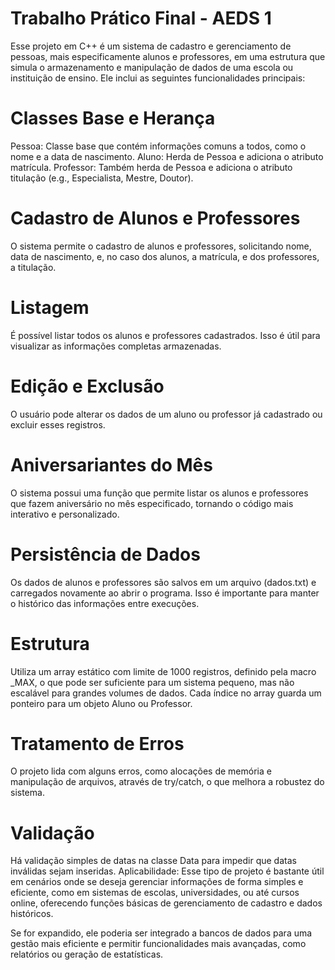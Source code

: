# Trabalho Prático Final - AEDS 1

Esse projeto em C++ é um sistema de cadastro e gerenciamento de pessoas, mais especificamente alunos e professores, em uma estrutura que simula o armazenamento e manipulação de dados de uma escola ou instituição de ensino. Ele inclui as seguintes funcionalidades principais:

# Classes Base e Herança
Pessoa: Classe base que contém informações comuns a todos, como o nome e a data de nascimento.
Aluno: Herda de Pessoa e adiciona o atributo matrícula.
Professor: Também herda de Pessoa e adiciona o atributo titulação (e.g., Especialista, Mestre, Doutor).
# Cadastro de Alunos e Professores
O sistema permite o cadastro de alunos e professores, solicitando nome, data de nascimento, e, no caso dos alunos, a matrícula, e dos professores, a titulação.
# Listagem
É possível listar todos os alunos e professores cadastrados. Isso é útil para visualizar as informações completas armazenadas.
# Edição e Exclusão
O usuário pode alterar os dados de um aluno ou professor já cadastrado ou excluir esses registros.
# Aniversariantes do Mês
O sistema possui uma função que permite listar os alunos e professores que fazem aniversário no mês especificado, tornando o código mais interativo e personalizado.
# Persistência de Dados
Os dados de alunos e professores são salvos em um arquivo (dados.txt) e carregados novamente ao abrir o programa. Isso é importante para manter o histórico das informações entre execuções.
# Estrutura
Utiliza um array estático com limite de 1000 registros, definido pela macro _MAX, o que pode ser suficiente para um sistema pequeno, mas não escalável para grandes volumes de dados. Cada índice no array guarda um ponteiro para um objeto Aluno ou Professor.
# Tratamento de Erros
O projeto lida com alguns erros, como alocações de memória e manipulação de arquivos, através de try/catch, o que melhora a robustez do sistema.
# Validação
Há validação simples de datas na classe Data para impedir que datas inválidas sejam inseridas.
Aplicabilidade:
Esse tipo de projeto é bastante útil em cenários onde se deseja gerenciar informações de forma simples e eficiente, como em sistemas de escolas, universidades, ou até cursos online, oferecendo funções básicas de gerenciamento de cadastro e dados históricos.

Se for expandido, ele poderia ser integrado a bancos de dados para uma gestão mais eficiente e permitir funcionalidades mais avançadas, como relatórios ou geração de estatísticas.
